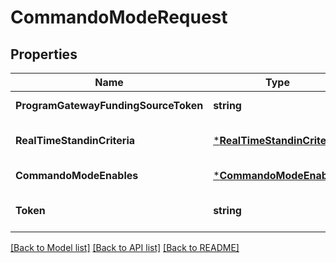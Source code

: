 # CommandoModeRequest

## Properties
Name | Type | Description | Notes
------------ | ------------- | ------------- | -------------
**ProgramGatewayFundingSourceToken** | **string** |  | [default to null]
**RealTimeStandinCriteria** | [***RealTimeStandinCriteria**](real_time_standin_criteria.md) |  | [optional] [default to null]
**CommandoModeEnables** | [***CommandoModeEnables**](commando_mode_enables.md) |  | [default to null]
**Token** | **string** |  | [optional] [default to null]

[[Back to Model list]](../README.md#documentation-for-models) [[Back to API list]](../README.md#documentation-for-api-endpoints) [[Back to README]](../README.md)


